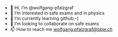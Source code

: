- 👋 Hi, I’m @wolfgang-pfalzgraf
- 👀 I’m interested in safe exams and in physics
- 🌱 I’m currently learning github;-)
- 💞️ I’m looking to collaborate on safe exams
- 📫 How to reach me wolfgang.pfalzgraf@bbw.ch

<!---
wolfgang-pfalzgraf/wolfgang-pfalzgraf is a ✨ special ✨ repository because its `README.md` (this file) appears on your GitHub profile.
You can click the Preview link to take a look at your changes.
--->

